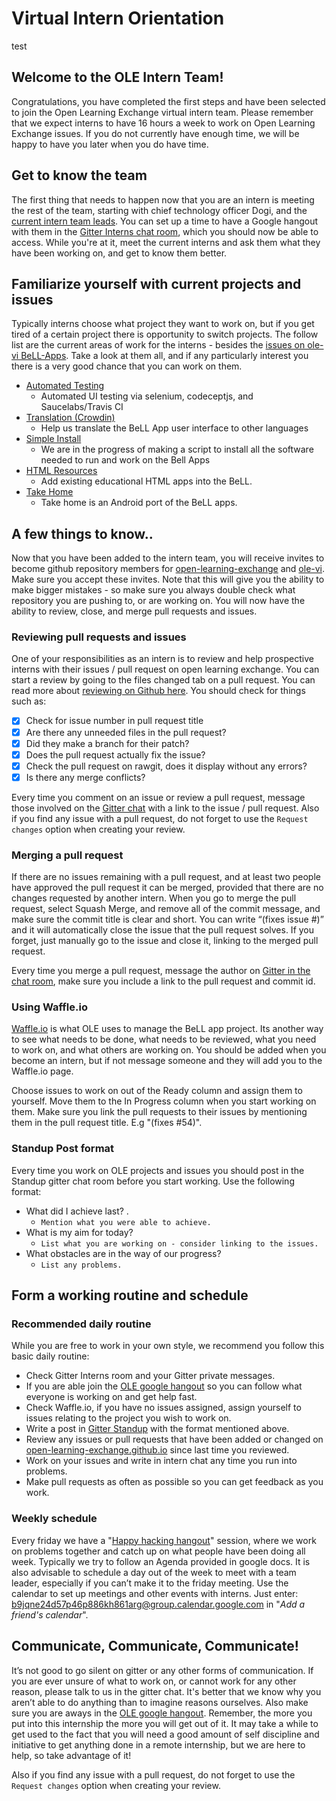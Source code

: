 # Virtual Intern Orientation
test
## Welcome to the OLE Intern Team!
Congratulations, you have completed the first steps and have been selected to join the Open Learning Exchange virtual intern team. Please remember that we expect interns to have 16 hours a week to work on Open Learning Exchange issues. If you do not currently have enough time, we will be happy to have you later when you do have time.
## Get to know the team
The first thing that needs to happen now that you are an intern is meeting the rest of the team, starting with chief technology officer Dogi, and the [current intern team leads](http://open-learning-exchange.github.io/#!pages/team.md).
You can set up a time to have a Google hangout with them in the [Gitter Interns chat room](https://gitter.im/open-learning-exchange/interns), which you should now be able to access. While you're at it, meet the current interns and ask them what they have been working on, and get to know them better.
## Familiarize yourself with current projects and issues
Typically interns choose what project they want to work on, but if you get tired of a certain project there is opportunity to switch projects. The follow list are the current areas of work for the interns - besides the [issues on ole-vi BeLL-Apps](https://github.com/ole-vi/BeLL-Apps/issues). Take a look at them all, and if any particularly interest you there is a very good chance that you can work on them.

* [Automated Testing](http://open-learning-exchange.github.io/#!pages/automatedtesting.md)
  * Automated UI testing via selenium, codeceptjs, and Saucelabs/Travis CI
* [Translation (Crowdin)](http://open-learning-exchange.github.io/#!pages/crowdinintegration.md)
  * Help us translate the BeLL App user interface to other languages
* [Simple Install](http://open-learning-exchange.github.io/#!pages/simpleinstall.md)
  * We are in the progress of making a script to install all the software needed to run and work on the Bell Apps
* [HTML Resources](http://open-learning-exchange.github.io/#!pages/htmlresources.md)
  * Add existing educational HTML apps into the BeLL.
* [Take Home](http://open-learning-exchange.github.io/#!pages/takehome.md)
  * Take home is an Android port of the BeLL apps.
## A few things to know..
Now that you have been added to the intern team, you will receive invites to become github repository members for [open-learning-exchange](https://github.com/open-learning-exchange/open-learning-exchange.github.io) and [ole-vi](https://github.com/ole-vi/BeLL-Apps).
Make sure you accept these invites.
Note that this will give you the ability to make bigger mistakes - so make sure you always double check what repository you are pushing to, or are working on.
You will now have the ability to review, close, and merge pull requests and issues.
### Reviewing pull requests and issues
One of your responsibilities as an intern is to review and help prospective interns with their issues / pull request on open learning exchange. You can start a review by going to the files changed tab on a pull request. You can read more about [reviewing on Github here](https://help.github.com/articles/about-pull-request-reviews/). You should check for things such as:
* [x] Check for issue number in pull request title
* [x] Are there any unneeded files in the pull request?
* [x] Did they make a branch for their patch?
* [x] Does the pull request actually fix the issue?
* [x] Check the pull request on rawgit, does it display without any errors?
* [x] Is there any merge conflicts?

Every time you comment on an issue or review a pull request, message those involved on the [Gitter chat](https://gitter.im/open-learning-exchange/chat) with a link to the issue / pull request. Also if you find any issue with a pull request, do not forget to use the `Request changes` option when creating your review.
### Merging a pull request
If there are no issues remaining with a pull request, and at least two people have approved the pull request it can be merged, provided that there are no changes requested by another intern. When you go to merge the pull request, select Squash Merge, and remove all of the commit message, and make sure the commit title is clear and short. You can write “(fixes issue #)” and it will automatically close the issue that the pull request solves. If you forget, just manually go to the issue and close it, linking to the merged pull request.

Every time you merge a pull request, message the author on [Gitter in the chat room](https://gitter.im/open-learning-exchange/chat), make sure you include a link to the pull request and commit id.
### Using Waffle.io
[Waffle.io](https://waffle.io/ole-vi/BeLL-Apps) is what OLE uses to manage the BeLL app project. Its another way to see what needs to be done, what needs to be reviewed, what you need to work on, and what others are working on. You should be added when you become an intern, but if not message someone and they will add you to the Waffle.io page.

Choose issues to work on out of the Ready column and assign them to yourself. Move them to the In Progress column when you start working on them. Make sure you link the pull requests to their issues by mentioning them in the pull request title. E.g "(fixes #54)".
### Standup Post format
Every time you work on OLE projects and issues you should post in the Standup gitter chat room before you start working. Use the following format:
* What did I achieve last? .
  * `Mention what you were able to achieve.`
* What is my aim for today?
  * `List what you are working on - consider linking to the issues.`
* What obstacles are in the way of our progress?    
  * `List any problems.`

## Form a working routine and schedule
### Recommended daily routine

While you are free to work in your own style, we recommend you follow this basic daily routine:
* Check Gitter Interns room and your Gitter private messages.
* If you are able join the [OLE google hangout](https://plus.google.com/hangouts/_/calendar/c3RlZmFuLnVudGVyaGF1c2VyQGdtYWlsLmNvbQ.mc101llc19b1np40p03fivdh1g?authuser=1) so you can follow what everyone is working on and get help fast.
* Check Waffle.io, if you have no issues assigned, assign yourself to issues relating to the project you wish to work on.
* Write a post in [Gitter Standup](https://gitter.im/open-learning-exchange/standup) with the format mentioned above.
* Review any issues or pull requests that have been added or changed on [open-learning-exchange.github.io](https://github.com/open-learning-exchange/open-learning-exchange.github.io) since last time you reviewed.
* Work on your issues and write in intern chat any time you run into problems.
* Make pull requests as often as possible so you can get feedback as you work.

### Weekly schedule
Every friday we have a "[Happy hacking hangout](https://plus.google.com/hangouts/_/calendar/c3RlZmFuLnVudGVyaGF1c2VyQGdtYWlsLmNvbQ.mc101llc19b1np40p03fivdh1g?authuser=1)" session, where we work on problems together and catch up on what people have been doing all week. Typically we try to follow an Agenda provided in google docs. It is also advisable to schedule a day out of the week to meet with a team leader, especially if you can’t make it to the friday meeting. Use the calendar to set up meetings and other events with interns. Just enter: [b9jqne24d57p46p886kh861arg@group.calendar.google.com](b9jqne24d57p46p886kh861arg@group.calendar.google.com) in "*Add a friend's calendar*".

## Communicate, Communicate, Communicate!
It’s not good to go silent on gitter or any other forms of communication. If you are ever unsure of what to work on, or cannot work for any other reason, please talk to us in the gitter chat. It's better that we know why you aren’t able to do anything than to imagine reasons ourselves. Also make sure you are aways in the [OLE google hangout](https://plus.google.com/hangouts/_/calendar/c3RlZmFuLnVudGVyaGF1c2VyQGdtYWlsLmNvbQ.mc101llc19b1np40p03fivdh1g?authuser=1). Remember, the more you put into this internship the more you will get out of it. It may take a while to get used to the fact that you will need a good amount of self discipline and initiative to get anything done in a remote internship, but we are here to help, so take advantage of it! 

Also if you find any issue with a pull request, do not forget to use the `Request changes` option when creating your review.

